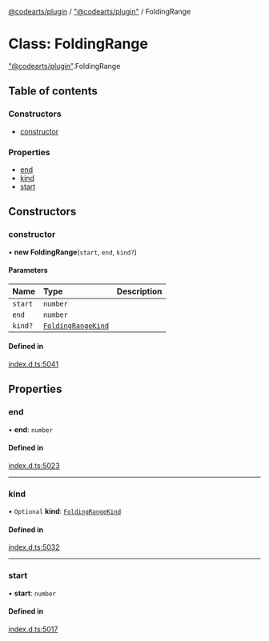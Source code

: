 [@codearts/plugin](../README.md) / ["@codearts/plugin"](../modules/_codearts_plugin_.md) / FoldingRange

# Class: FoldingRange

["@codearts/plugin"](../modules/_codearts_plugin_.md).FoldingRange

## Table of contents

### Constructors

- [constructor](codearts_plugin_.FoldingRange.md#constructor)

### Properties

- [end](codearts_plugin_.FoldingRange.md#end)
- [kind](codearts_plugin_.FoldingRange.md#kind)
- [start](codearts_plugin_.FoldingRange.md#start)

## Constructors

### constructor

• **new FoldingRange**(`start`, `end`, `kind?`)

#### Parameters

| Name | Type | Description |
| :------ | :------ | :------ |
| `start` | `number` |  |
| `end` | `number` |  |
| `kind?` | [`FoldingRangeKind`](../enums/codearts_plugin_.FoldingRangeKind.md) |  |

#### Defined in

[index.d.ts:5041](https://github.com/huaweicloud/cloudide-plugin-api/blob/d4de966/index.d.ts#L5041)

## Properties

### end

• **end**: `number`

#### Defined in

[index.d.ts:5023](https://github.com/huaweicloud/cloudide-plugin-api/blob/d4de966/index.d.ts#L5023)

___

### kind

• `Optional` **kind**: [`FoldingRangeKind`](../enums/codearts_plugin_.FoldingRangeKind.md)

#### Defined in

[index.d.ts:5032](https://github.com/huaweicloud/cloudide-plugin-api/blob/d4de966/index.d.ts#L5032)

___

### start

• **start**: `number`

#### Defined in

[index.d.ts:5017](https://github.com/huaweicloud/cloudide-plugin-api/blob/d4de966/index.d.ts#L5017)
